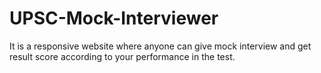 # UPSC-Mock-Interviewer
It is a responsive website where anyone can give mock interview and get result score according to your performance in the test.
